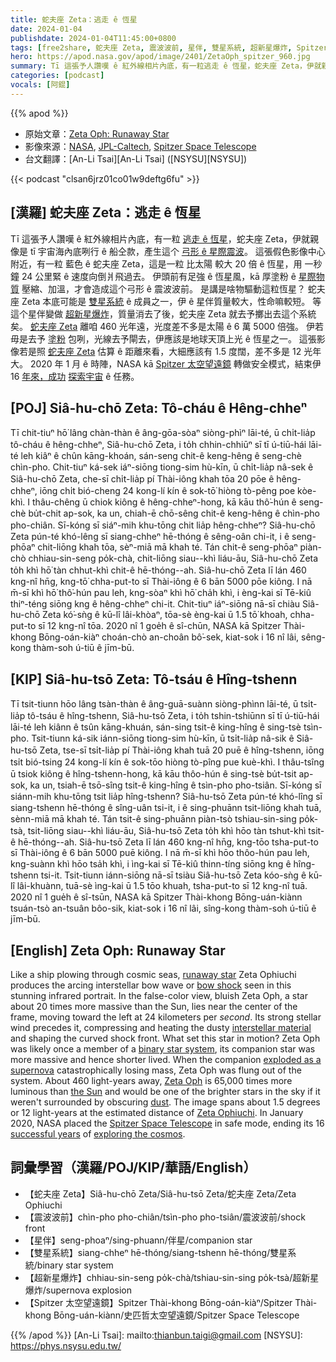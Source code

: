 ```yaml
---
title: 蛇夫座 Zeta：逃走 ê 恆星
date: 2024-01-04
publishdate: 2024-01-04T11:45:00+0800
tags: [free2share, 蛇夫座 Zeta, 震波波前, 星伴, 雙星系統, 超新星爆炸, Spitzer 太空望遠鏡]
hero: https://apod.nasa.gov/apod/image/2401/ZetaOph_spitzer_960.jpg
summary: Tī 這張予人讚嘆 ê 紅外線相片內底，有一粒逃走 ê 恆星，蛇夫座 Zeta，伊就親像是 tī 宇宙海內底咧行 ê 船仝款，產生這个弓形 ê 星際震波。
categories: [podcast]
vocals: [阿錕]
---
```


{{% apod %}}

- 原始文章：[Zeta Oph: Runaway Star](https://apod.nasa.gov/apod/ap240104.html)
- 影像來源：[NASA](https://www.nasa.gov/), [JPL-Caltech](https://www.jpl.nasa.gov/), [Spitzer Space Telescope](https://www.nasa.gov/mission_pages/spitzer/main/index.html)
- 台文翻譯：[An-Li Tsai][An-Li Tsai] ([NSYSU][NSYSU])

{{< podcast "clsan6jrz01co01w9deftg6fu" >}}

## [漢羅] 蛇夫座 Zeta：逃走 ê 恆星
Tī 這張予人讚嘆 ê 紅外線相片內底，有一粒 [逃走 ê 恆星][runaway star]，蛇夫座 Zeta，伊就親像是 tī 宇宙海內底咧行 ê 船仝款，產生這个 [弓形 ê 星際震波][bow shock]。
這張假色影像中心附近，有一粒 藍色 ê 蛇夫座 Zeta，這是一粒 比太陽 較大 20 倍 ê 恆星，用 一秒鐘 24 公里緊 ê 速度向倒爿飛過去。
伊頭前有足強 ê 恆星風，kā 厚塗粉 ê [星際物質][interstellar material] 壓縮、加溫，才會造成這个弓形 ê 震波波前。
是講是啥物驅動這粒恆星？
蛇夫座 Zeta 本底可能是 [雙星系統][binary star system] ê 成員之一，伊 ê 星伴質量較大，性命嘛較短。
等這个星伴變做 [超新星爆炸][exploded as a supernova]，質量消去了後，蛇夫座 Zeta 就去予擲出去這个系統矣。
[蛇夫座 Zeta][Zeta Oph] 離咱 460 光年遠，光度差不多是太陽 ê 6 萬 5000 倍強。
伊若毋是去予 [塗粉][dust] 包咧，光線去予閘去，伊應該是地球天頂上光 ê 恆星之一。
這張影像若是照 [蛇夫座 Zeta][Zeta Ophiuchi] 估算 ê 距離來看，大細應該有 1.5 度闊，差不多是 12 光年大。
2020 年 1 月 ê 時陣，NASA kā [Spitzer 太空望遠鏡][Spitzer Space Telescope] 轉做安全模式，結束伊 16 [年來，成功][successful years] [探索宇宙][exploring the cosmos] ê 任務。

## [POJ] Siâ-hu-chō Zeta: Tô-cháu ê Hêng-chheⁿ
Tī chit-tiuⁿ hō͘ lâng chàn-thàn ê âng-gōa-sòaⁿ siòng-phìⁿ lāi-té, ū chi̍t-lia̍p tô-cháu ê hêng-chheⁿ, Siâ-hu-chō Zeta, i to̍h chhin-chhiūⁿ sī tī ú-tiū-hái lāi-té leh kiâⁿ ê chûn kāng-khoán, sán-seng chit-ê keng-hêng ê seng-chè chìn-pho.
Chit-tiuⁿ ká-sek iáⁿ-siōng tiong-sim hù-kīn, ū chi̍t-lia̍p nâ-sek ê Siâ-hu-chō Zeta, che-sī chi̍t-lia̍p pí Thài-iông khah tōa 20 pōe ê hêng-chheⁿ, iōng chi̍t bió-cheng 24 kong-lí kín ê sok-tō͘ hiòng tò-pêng poe kòe-khì.
I thâu-chêng ū chiok kiông ê hêng-chheⁿ-hong, kā kāu thô͘-hún ê seng-chè bu̍t-chit ap-sok, ka un, chiah-ē chō-sêng chit-ê keng-hêng ê chìn-pho pho-chiân.
Sī-kóng sī siáⁿ-mih khu-tōng chit lia̍p hêng-chheⁿ?
Siâ-hu-chō Zeta pún-té khó-lêng sī siang-chheⁿ hē-thóng ê sêng-oân chi-it, i ê seng-phōaⁿ chit-liōng khah tōa, sèⁿ-miā mā khah té.
Tán chit-ê seng-phōaⁿ piàn-chò chhiau-sin-seng po̍k-chà, chit-liōng siau--khì liáu-āu, Siâ-hu-chō Zeta to̍h khì hō͘ tàn chhut-khì chit-ê hē-thóng--ah.
Siâ-hu-chō Zeta lī lán 460 kng-nî hn̄g, kng-tō͘ chha-put-to sī Thài-iông ê 6 bān 5000 pōe kiông.
I nā m̄-sī khì hō͘ thô͘-hún pau leh, kng-sòaⁿ khì hō͘ cha̍h khì, i èng-kai sī Tē-kiû thiⁿ-téng siōng kng ê hêng-chheⁿ chi-it.
Chit-tiuⁿ iáⁿ-siōng nā-sī chiàu Siâ-hu-chō Zeta kó͘-sǹg ê kū-lî lâi-khòaⁿ, tōa-sè èng-kai ū 1.5 tō͘ khoah, chha-put-to sī 12 kng-nî tōa.
2020 nî 1 goe̍h ê sî-chūn, NASA kā Spitzer Thài-khong Bōng-oán-kiàⁿ choán-chò an-choân bô͘-sek, kiat-sok i 16 nî lâi, sêng-kong thàm-soh ú-tiū ê jīm-bū.

## [KIP] Siâ-hu-tsō Zeta: Tô-tsáu ê Hîng-tshenn
Tī tsit-tiunn hōo lâng tsàn-thàn ê âng-guā-suànn siòng-phìnn lāi-té, ū tsi̍t-lia̍p tô-tsáu ê hîng-tshenn, Siâ-hu-tsō Zeta, i to̍h tshin-tshiūnn sī tī ú-tiū-hái lāi-té leh kiânn ê tsûn kāng-khuán, sán-sing tsit-ê king-hîng ê sing-tsè tsìn-pho.
Tsit-tiunn ká-sik iánn-siōng tiong-sim hù-kīn, ū tsi̍t-lia̍p nâ-sik ê Siâ-hu-tsō Zeta, tse-sī tsi̍t-lia̍p pí Thài-iông khah tuā 20 puē ê hîng-tshenn, iōng tsi̍t bió-tsing 24 kong-lí kín ê sok-tōo hiòng tò-pîng pue kuè-khì.
I thâu-tsîng ū tsiok kiông ê hîng-tshenn-hong, kā kāu thôo-hún ê sing-tsè bu̍t-tsit ap-sok, ka un, tsiah-ē tsō-sîng tsit-ê king-hîng ê tsìn-pho pho-tsiân.
Sī-kóng sī siánn-mih khu-tōng tsit lia̍p hîng-tshenn?
Siâ-hu-tsō Zeta pún-té khó-lîng sī siang-tshenn hē-thóng ê sîng-uân tsi-it, i ê sing-phuānn tsit-liōng khah tuā, sènn-miā mā khah té.
Tán tsit-ê sing-phuānn piàn-tsò tshiau-sin-sing po̍k-tsà, tsit-liōng siau--khì liáu-āu, Siâ-hu-tsō Zeta to̍h khì hōo tàn tshut-khì tsit-ê hē-thóng--ah.
Siâ-hu-tsō Zeta lī lán 460 kng-nî hn̄g, kng-tōo tsha-put-to sī Thài-iông ê 6 bān 5000 puē kiông.
I nā m̄-sī khì hōo thôo-hún pau leh, kng-suànn khì hōo tsa̍h khì, i ìng-kai sī Tē-kiû thinn-tíng siōng kng ê hîng-tshenn tsi-it.
Tsit-tiunn iánn-siōng nā-sī tsiàu Siâ-hu-tsō Zeta kóo-sǹg ê kū-lî lâi-khuànn, tuā-sè ìng-kai ū 1.5 tōo khuah, tsha-put-to sī 12 kng-nî tuā.
2020 nî 1 gue̍h ê sî-tsūn, NASA kā Spitzer Thài-khong Bōng-uán-kiànn tsuán-tsò an-tsuân bôo-sik, kiat-sok i 16 nî lâi, sîng-kong thàm-soh ú-tiū ê jīm-bū.

## [English] Zeta Oph: Runaway Star
Like a ship plowing through cosmic seas, [runaway star][runaway star] Zeta Ophiuchi produces the arcing interstellar bow wave or [bow shock][bow shock] seen in this stunning infrared portrait.
In the false-color view, bluish Zeta Oph, a star about 20 times more massive than the Sun, lies near the center of the frame, moving toward the left at 24 kilometers per _second_.
Its strong stellar wind precedes it, compressing and heating the dusty [interstellar material][interstellar material] and shaping the curved shock front.
What set this star in motion?
Zeta Oph was likely once a member of a [binary star system][binary star system], its companion star was more massive and hence shorter lived.
When the companion [exploded as a supernova][exploded as a supernova] catastrophically losing mass, Zeta Oph was flung out of the system.
About 460 light-years away, [Zeta Oph][Zeta Oph] is 65,000 times more luminous than [the Sun][the Sun] and would be one of the brighter stars in the sky if it weren't surrounded by obscuring [dust][dust].
The image spans about 1.5 degrees or 12 light-years at the estimated distance of [Zeta Ophiuchi][Zeta Ophiuchi].
In January 2020, NASA placed the [Spitzer Space Telescope][Spitzer Space Telescope] in safe mode, ending its 16 [successful years][successful years] of [exploring the cosmos][exploring the cosmos].

## 詞彙學習（漢羅/POJ/KIP/華語/English）
- 【蛇夫座 Zeta】Siâ-hu-chō Zeta/Siâ-hu-tsō Zeta/蛇夫座 Zeta/Zeta Ophiuchi
- 【震波波前】chìn-pho pho-chiân/tsìn-pho pho-tsiân/震波波前/shock front
- 【星伴】seng-phoaⁿ/sing-phuann/伴星/companion star
- 【雙星系統】siang-chheⁿ hē-thóng/siang-tshenn hē-thóng/雙星系統/binary star system
- 【超新星爆炸】chhiau-sin-seng po̍k-chà/tshiau-sin-sing po̍k-tsà/超新星爆炸/supernova explosion
- 【Spitzer 太空望遠鏡】Spitzer Thài-khong Bōng-oán-kiàⁿ/Spitzer Thài-khong Bōng-uán-kiànn/史匹哲太空望遠鏡/Spitzer Space Telescope

{{% /apod %}}
[An-Li Tsai]: mailto:thianbun.taigi@gmail.com
[NSYSU]: https://phys.nsysu.edu.tw/

[copyright]: https://apod.nasa.gov/apod/fap/lib/about_apod.html#srapply
[License]: https://creativecommons.org/licenses/by/3.0/

[runaway star]:https://apod.nasa.gov/apod/ap061124.html
[bow shock]:https://www.youtube.com/watch?v=0rGz862VPRo
[interstellar material]:http://espg.sr.unh.edu/ism/what1.html
[binary star system]:https://apod.nasa.gov/apod/ap970219.html
[exploded as a supernova]:https://en.wikipedia.org/wiki/Type_II_supernova
[Zeta Oph]:https://en.wikipedia.org/wiki/Zeta_Ophiuchi
[the Sun]:https://solarsystem.nasa.gov/solar-system/sun/overview/
[dust]:https://apod.nasa.gov/apod/ap030706.html
[Zeta Ophiuchi]:http://stars.astro.illinois.edu/sow/zetaoph.html
[Spitzer Space Telescope]:https://www.nasa.gov/mission_pages/spitzer/main/index.html
[successful years]:http://www.spitzer.caltech.edu/news/2195-ssc2019-15-Sixteen-Images-for-Spitzer-s-Sweet-16
[exploring the cosmos]:https://www.nasa.gov/centers-and-facilities/goddard/nasas-spitzer-tess-find-potentially-volcano-covered-earth-size-world/
